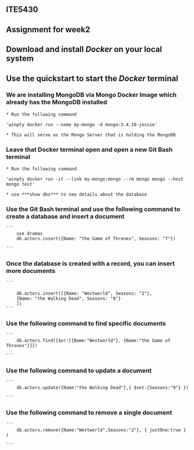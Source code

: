 ## ITE5430

## Assignment for week2

## Download and install *Docker* on your local system

## Use the quickstart to start the *Docker* terminal

### We are installing MongoDB via Mongo Docker Image which already has the MongoDB installed
	* Run the following command
	
	'winpty docker run --name my-mongo -d mongo:3.4.18-jessie'
	
	* This will serve as the Mongo Server that is holding the MongoDB

### Leave that Docker terminal open and open a new Git Bash terminal
	* Run the following command
	
	'winpty docker run -it --link my-mongo:mongo --rm mongo mongo --host mongo test'
	
	* use ***show dbs*** to see details about the database

### Use the Git Bash terminal and use the following command to create a database and insert a document
	
	```
		use dramas
		db.actors.insert({Name: "the Game of Thrones", Seasons: "7"})
       
    ```

### Once the database is created with a record, you can insert more documents
	```
	
        db.actors.insert([{Name: "Westworld", Seasons: "2"},
		{Name: "the Walking Dead", Seasons: "8"}
		])
    ```
	
### Use the following command to find specific documents
	```
		db.actors.find({$or:[{Name:"Westworld"}, {Name:"the Game of Thrones"}]})
       
    ```
	
### Use the following command to update a document
	```
		db.actors.update({Name:"the Walking Dead"},{ $set:{Seasons:"9"} })
       
    ```
	
### Use the following command to remove a single document
	```
		db.actors.remove({Name:"Westworld",Seasons:"2"}, { justOne:true } )
       
    ```